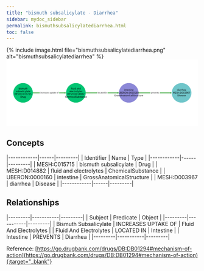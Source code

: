 ```yaml
---
title: "bismuth subsalicylate - Diarrhea"
sidebar: mydoc_sidebar
permalink: bismuthsubsalicylatediarrhea.html
toc: false 
---
```


{% include image.html file="bismuthsubsalicylatediarrhea.png" alt="bismuthsubsalicylatediarrhea" %}![Path Visualization](/images/bismuthsubsalicylatediarrhea.png)

## Concepts

|------------|------|---------|
| Identifier | Name | Type    |
|------------|------|---------|
| MESH:C015715 | bismuth subsalicylate | Drug |
| MESH:D014882 | fluid and electrolytes | ChemicalSubstance |
| UBERON:0000160 | intestine | GrossAnatomicalStructure |
| MESH:D003967 | diarrhea | Disease |
|------------|------|---------|

## Relationships

|---------|-----------|---------|
| Subject | Predicate | Object  |
|---------|-----------|---------|
| Bismuth Subsalicylate | INCREASES UPTAKE OF | Fluid And Electrolytes |
| Fluid And Electrolytes | LOCATED IN | Intestine |
| Intestine | PREVENTS | Diarrhea |
|---------|-----------|---------|

Reference: [https://go.drugbank.com/drugs/DB:DB01294#mechanism-of-action](https://go.drugbank.com/drugs/DB:DB01294#mechanism-of-action){:target="_blank"}
